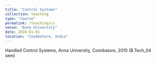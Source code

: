 ```yaml
---
title: "Control Systems"
collection: teaching
type: "Course"
permalink: /teaching/cs
venue: "Anna University"
date: 2010-01-01
location: "Coimbatore, India"
---
```


Handled Control Systems, Anna University, Coimbatore, 2010 (B.Tech_04 sem)
